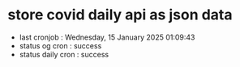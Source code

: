 # store covid daily api as json data

- last cronjob : Wednesday, 15 January 2025 01:09:43
- status og cron : success
- status daily cron : success
      
      